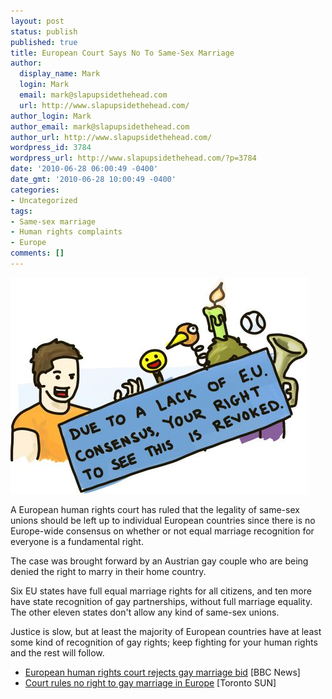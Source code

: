 ```yaml
---
layout: post
status: publish
published: true
title: European Court Says No To Same-Sex Marriage
author:
  display_name: Mark
  login: Mark
  email: mark@slapupsidethehead.com
  url: http://www.slapupsidethehead.com/
author_login: Mark
author_email: mark@slapupsidethehead.com
author_url: http://www.slapupsidethehead.com/
wordpress_id: 3784
wordpress_url: http://www.slapupsidethehead.com/?p=3784
date: '2010-06-28 06:00:49 -0400'
date_gmt: '2010-06-28 10:00:49 -0400'
categories:
- Uncategorized
tags:
- Same-sex marriage
- Human rights complaints
- Europe
comments: []
---
```

![Illustration is blocked by a sign 'Due to a lack of EU consensus, your right to see this is revoked.'](/wp-content/media/2010/06/too-controversial.jpg "This is an illustration you can live your life by")

A European human rights court has ruled that the legality of same-sex unions should be left up to individual European countries since there is no Europe-wide consensus on whether or not equal marriage recognition for everyone is a fundamental right.

The case was brought forward by an Austrian gay couple who are being denied the right to marry in their home country.

Six EU states have full equal marriage rights for all citizens, and ten more have state recognition of gay partnerships, without full marriage equality. The other eleven states don't allow any kind of same-sex unions.

Justice is slow, but at least the majority of European countries have at least some kind of recognition of gay rights; keep fighting for your human rights and the rest will follow.

- [European human rights court rejects gay marriage bid](http://news.bbc.co.uk/2/hi/europe/10421628.stm) [BBC News]
- [Court rules no right to gay marriage in Europe](http://www.torontosun.com/news/world/2010/06/25/14513171.html) [Toronto SUN]
